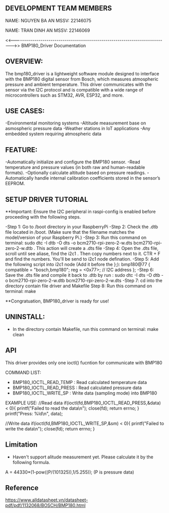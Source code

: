 ## DEVELOPMENT TEAM MEMBERS ##
NAME: NGUYEN BA AN
MSSV: 22146075

NAME: TRAN DINH AN
MSSV: 22146069

<<---------------------------------------------------------------------------->>
                        BMP180_Driver Documentation

## OVERVIEW: 
The bmp180_driver is a lightweight software module designed to interface 
with the BMP180 digital sensor from Bosch, which measures atmospheric pressure and ambient temperature. 
This driver communicates with the sensor via the I2C protocol and is compatible with 
a wide range of microcontrollers such as STM32, AVR, ESP32, and more.

## USE CASES: 
-Environmental monitoring systems
-Altitude measurement base on asmospheric pressure data
-Weather stations in IoT applications
-Any embedded system requiring atmospheric data

## FEATURE:
-Automatically initialize and configure the BMP180 sensor.
-Read temperature and pressure values (in both raw and human-readable formats).
-Optionally calculate altitude based on pressure readings.
-Automatically handle internal calibration coefficients stored in the sensor’s EEPROM.

## SETUP DRIVER TUTORIAL
**Important: Ensure the I2C peripheral in raspi-config is enabled before proceeding with the following steps.

-Step 1: Go to /boot directory in your RaspberryPi
-Step 2: Check the .dtb file located in /boot. (Make sure that the filename matches the model/version of your Raspberry Pi.)
-Step 3: Run this command on terminal: sudo dtc -I dtb -O dts -o bcm2710-rpi-zero-2-w.dts bcm2710-rpi-zero-2-w.dtb . This action will create a .dts file
-Step 4: Open the .dts file, scroll until see aliase, find the i2c1 . Then copy numbers next to it. CTR + F and find the numbers. You'll be send to i2c1 node defination.
-Step 5: Add the following script into i2c1 node (Add it before the };):
        bmp180@77 {
            compatible = "bosch,bmp180";
            reg = <0x77>; // I2C address
        };
-Step 6: Save the .dts file and compile it back to .dtb by run : sudo dtc -I dts -O dtb -o bcm2710-rpi-zero-2-w.dtb bcm2710-rpi-zero-2-w.dts
-Step 7: cd into the directory contain file driver and Makefile
Step 8: Run this command on terminal: make

**Congratuation, BMP180_driver is ready for use!
## UNINSTALL: 
- In the directory contain Makefile, run this command on terminal: make clean

## API 
This driver provides only one ioctl() fucntion for communicate with BMP180

COMMAND LIST:
 - BMP180_IOCTL_READ_TEMP : Read calculated temperature data 
 - BMP180_IOCTL_READ_PRESS : Read calculated pressure data
 - BMP180_IOCTL_WRITE_SP : Write data (sampling mode) into BMP180

 EXAMPLE USE:
  //Read data
    if(ioctl(fd,BMP180_IOCTL_READ_PRESS,&data) < 0){
        printf("Failed to read the data\n");
        close(fd);
        return errno;
    }
    printf("Press: %ld\n", data);

 //Write data
    if(ioctl(fd,BMP180_IOCTL_WRITE_SP,&sm) < 0){
        printf("Failed to write the data\n");
        close(fd);
        return errno;
    }
## Limitation
- Haven't support alitude measurement yet. Please calculate it by the following formula.

 A = 44330*(1-pow((P/(101325)),1/5.255)); (P is pressure data)

 ## Reference
 https://www.alldatasheet.vn/datasheet-pdf/pdf/1132068/BOSCH/BMP180.html